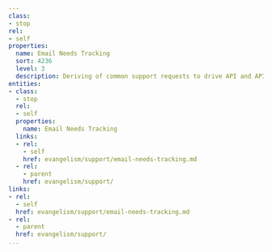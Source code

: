 ```yaml
---
class:
- stop
rel:
- self
properties:
  name: Email Needs Tracking
  sort: 4236
  level: 3
  description: Deriving of common support requests to drive API and API area roadmap.
entities:
- class:
  - stop
  rel:
  - self
  properties:
    name: Email Needs Tracking
  links:
  - rel:
    - self
    href: evangelism/support/email-needs-tracking.md
  - rel:
    - parent
    href: evangelism/support/
links:
- rel:
  - self
  href: evangelism/support/email-needs-tracking.md
- rel:
  - parent
  href: evangelism/support/
...
```

